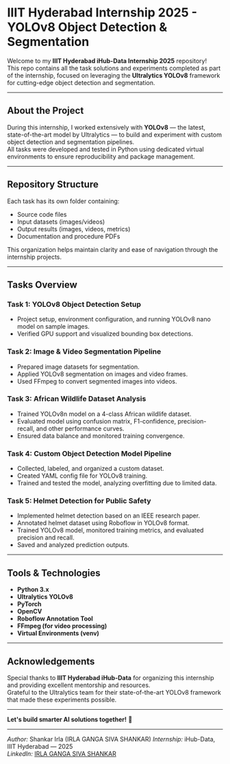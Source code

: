 # IIIT Hyderabad Internship 2025 - YOLOv8 Object Detection & Segmentation

Welcome to my **IIIT Hyderabad iHub-Data Internship 2025** repository!  
This repo contains all the task solutions and experiments completed as part of the internship, focused on leveraging the **Ultralytics YOLOv8** framework for cutting-edge object detection and segmentation.

---

## About the Project

During this internship, I worked extensively with **YOLOv8** — the latest, state-of-the-art model by Ultralytics — to build and experiment with custom object detection and segmentation pipelines.  
All tasks were developed and tested in Python using dedicated virtual environments to ensure reproducibility and package management.

---

## Repository Structure

Each task has its own folder containing:  
- Source code files  
- Input datasets (images/videos)  
- Output results (images, videos, metrics)  
- Documentation and procedure PDFs  

This organization helps maintain clarity and ease of navigation through the internship projects.

---

## Tasks Overview

### Task 1: YOLOv8 Object Detection Setup  
- Project setup, environment configuration, and running YOLOv8 nano model on sample images.  
- Verified GPU support and visualized bounding box detections.

### Task 2: Image & Video Segmentation Pipeline  
- Prepared image datasets for segmentation.  
- Applied YOLOv8 segmentation on images and video frames.  
- Used FFmpeg to convert segmented images into videos.

### Task 3: African Wildlife Dataset Analysis  
- Trained YOLOv8n model on a 4-class African wildlife dataset.  
- Evaluated model using confusion matrix, F1-confidence, precision-recall, and other performance curves.  
- Ensured data balance and monitored training convergence.

### Task 4: Custom Object Detection Model Pipeline  
- Collected, labeled, and organized a custom dataset.  
- Created YAML config file for YOLOv8 training.  
- Trained and tested the model, analyzing overfitting due to limited data.

### Task 5: Helmet Detection for Public Safety  
- Implemented helmet detection based on an IEEE research paper.  
- Annotated helmet dataset using Roboflow in YOLOv8 format.  
- Trained YOLOv8 model, monitored training metrics, and evaluated precision and recall.  
- Saved and analyzed prediction outputs.

---

## Tools & Technologies

- **Python 3.x**  
- **Ultralytics YOLOv8**  
- **PyTorch**  
- **OpenCV**  
- **Roboflow Annotation Tool**  
- **FFmpeg (for video processing)**  
- **Virtual Environments (venv)**  

---


## Acknowledgements

Special thanks to **IIIT Hyderabad iHub-Data** for organizing this internship and providing excellent mentorship and resources.  
Grateful to the Ultralytics team for their state-of-the-art YOLOv8 framework that made these experiments possible.

---

**Let's build smarter AI solutions together!** 🚀

---

*Author:* Shankar Irla (IRLA GANGA SIVA SHANKAR) 
*Internship:* iHub-Data, IIIT Hyderabad — 2025  
*LinkedIn:* [IRLA GANGA SIVA SHANKAR](https://www.linkedin.com/in/shankar-irla)  

